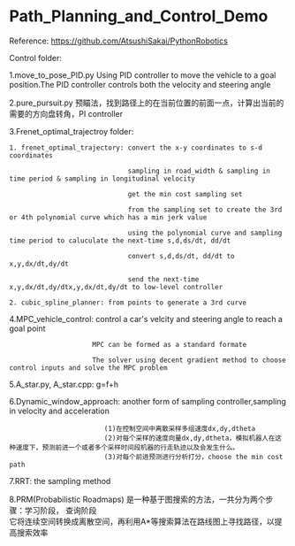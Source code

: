 # Path_Planning_and_Control_Demo

Reference:
https://github.com/AtsushiSakai/PythonRobotics

Control folder:

1.move_to_pose_PID.py 
  Using PID controller to move the vehicle to a goal position.The PID controller controls both the velocity and steering angle
 
2.pure_pursuit.py
  预瞄法，找到路径上的在当前位置的前面一点，计算出当前的需要的方向盘转角，PI controller
 
3.Frenet_optimal_trajectroy folder:

    1. frenet_optimal_trajectory: convert the x-y coordinates to s-d coordinates
    
                                  sampling in road_width & sampling in time period & sampling in longitudinal velocity
                                  
                                  get the min cost sampling set      
                                  
                                  from the sampling set to create the 3rd or 4th polynomial curve which has a min jerk value
                                  
                                  using the polynomial curve and sampling time period to caluculate the next-time s,d,ds/dt, dd/dt
                                  
                                  convert s,d,ds/dt, dd/dt to x,y,dx/dt,dy/dt
                                  
                                  send the next-time x,y,dx/dt,dy/dtx,y,dx/dt,dy/dt to low-level controller  
                                  
    2. cubic_spline_planner: from points to generate a 3rd curve  
 
 
 
 4.MPC_vehicle_control:  control a car's velcity and steering angle to reach a goal point
 
                         MPC can be formed as a standard formate
    
                         The solver using decent gradient method to choose control inputs and solve the MPC problem   
 
 
 

5.A_star.py, A_star.cpp: g=f+h

6.Dynamic_window_approach: another form of sampling controller,sampling in velocity and acceleration
                            
                            (1)在控制空间中离散采样多组速度dx,dy,dtheta
                            (2)对每个采样的速度向量dx,dy,dtheta，模拟机器人在这种速度下，预测前进一个或者多个采样时间段机器的行走轨迹以及会发生什么。
                            (3)对每个前进预测进行分析打分，choose the min cost path

                             

7.RRT: the sampling method

8.PRM(Probabilistic Roadmaps) 是一种基于图搜索的方法，一共分为两个步骤：学习阶段， 查询阶段     
           它将连续空间转换成离散空间，再利用A*等搜索算法在路线图上寻找路径，以提高搜索效率
